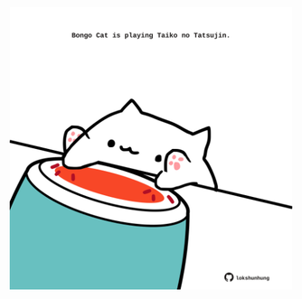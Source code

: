 <!-- built at 09/12/2022, 08:00:56 UTC -->
<p align="center">
  <img width="500" height="500" src="./ReadmeImage.svg">
</p>
